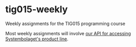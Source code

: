 # tig015-weekly
Weekly assignments for the TIG015 programming course

Most weekly assignments will involve [our API for accessing Systembolaget's product line](https://progund.github.io/tig015-weekly/).